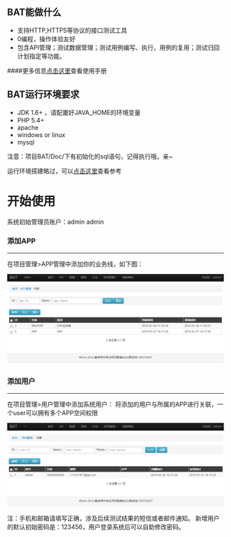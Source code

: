 ## BAT能做什么
* 支持HTTP,HTTPS等协议的接口测试工具
* 0编程，操作体验友好
* 包含API管理；测试数据管理；测试用例编写、执行，用例的复用；测试归回计划指定等功能。

####更多信息<a href="https://github.com/autowang/BAT/blob/master/Doc/BAT%E4%BD%BF%E7%94%A8%E6%89%8B%E5%86%8C.docx?raw=true">点击这里</a>查看使用手册

## BAT运行环境要求
* JDK 1.6+ ，请配置好JAVA_HOME的环境变量
* PHP 5.4+ 
* apache
* windows or linux
* mysql

注意：项目BAT/Doc/下有初始化的sql语句，记得执行哦，亲~

运行环境搭建略过，可以<a href="http://www.php100.com/html/itnews/it/2013/0219/12062.html" title="Title">点击这里</a>查看参考

开始使用
=============
系统初始管理员账户：admin admin
### 添加APP
--------
在项目管理>APP管理中添加你的业务线，如下图：

![APP管理](https://github.com/autowang/Static/blob/master/images/add-app.jpg)

### 添加用户
--------
在项目管理>用户管理中添加系统用户：
将添加的用户与所属的APP进行关联，一个user可以拥有多个APP空间权限

![用户管理](https://github.com/autowang/Static/blob/master/images/user-manager.jpg)

注：手机和邮箱请填写正确，涉及后续测试结果的短信或者邮件通知。
新增用户的默认初始密码是：123456，用户登录系统后可以自助修改密码。


